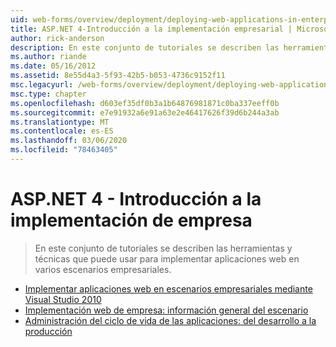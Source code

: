 ```yaml
---
uid: web-forms/overview/deployment/deploying-web-applications-in-enterprise-scenarios/index
title: ASP.NET 4-Introducción a la implementación empresarial | Microsoft Docs
author: rick-anderson
description: En este conjunto de tutoriales se describen las herramientas y técnicas que puede usar para implementar aplicaciones web en varios escenarios empresariales.
ms.author: riande
ms.date: 05/16/2012
ms.assetid: 8e55d4a3-5f93-42b5-b053-4736c9152f11
msc.legacyurl: /web-forms/overview/deployment/deploying-web-applications-in-enterprise-scenarios
msc.type: chapter
ms.openlocfilehash: d603ef35df0b3a1b64876981871c0ba337eeff0b
ms.sourcegitcommit: e7e91932a6e91a63e2e46417626f39d6b244a3ab
ms.translationtype: MT
ms.contentlocale: es-ES
ms.lasthandoff: 03/06/2020
ms.locfileid: "78463405"
---
```

# <a name="aspnet-4---enterprise-deployment-introduction"></a>ASP.NET 4 - Introducción a la implementación de empresa

> En este conjunto de tutoriales se describen las herramientas y técnicas que puede usar para implementar aplicaciones web en varios escenarios empresariales.

- [Implementar aplicaciones web en escenarios empresariales mediante Visual Studio 2010](deploying-web-applications-in-enterprise-scenarios.md)
- [Implementación web de empresa: información general del escenario](enterprise-web-deployment-scenario-overview.md)
- [Administración del ciclo de vida de las aplicaciones: del desarrollo a la producción](application-lifecycle-management-from-development-to-production.md)
